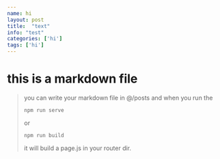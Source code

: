 ```yaml
---
name: hi
layout: post
title:  "text"
info: "test"
categories: ['hi']
tags: ['hi']
---
```


# this is a markdown file

> you can write your markdown file in @/posts and when you run the
> ```shell
> npm run serve
> ```
> or 
> ```shell
> npm run build
> ```
> it will build a page.js in your router dir.